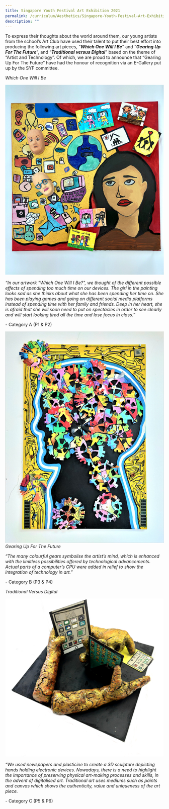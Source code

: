 ```yaml
---
title: Singapore Youth Festival Art Exhibition 2021
permalink: /curriculum/Aesthetics/Singapore-Youth-Festival-Art-Exhibition-2021/
description: ""
---
```

To express their thoughts about the world around them, our young artists from the school’s Art Club have used their talent to put their best effort into producing the following art pieces, “***Which One Will I Be***” and “***Gearing Up For The Future***”, and “***Traditional versus Digital***” based on the theme of “Artist and Technology”. Of which, we are proud to announce that “Gearing Up For The Future” have had the honour of recognition via an E-Gallery put up by the SYF committee.  
  

_Which One Will I Be_

![](/images/Cat%20A%20Pic.jpeg)

_“In our artwork "Which One Will I Be?", we thought of the different possible effects of spending too much time on our devices. The girl in the painting looks sad as she thinks about what she has been spending her time on. She has been playing games and going on different social media platforms instead of spending time with her family and friends. Deep in her heart, she is afraid that she will soon need to put on spectacles in order to see clearly and will start looking tired all the time and lose focus in class.”_

\- Category A (P1 & P2)

![](/images/Cat%20B%20Pic.jpeg)
_Gearing Up For The Future_

_“The many colourful gears symbolise the artist’s mind, which is enhanced with the limitless possibilities offered by technological advancements. Actual parts of a computer’s CPU were added in relief to show the integration of technology in art.”_

\- Category B (P3 & P4)

_Traditional Versus Digital_

![](/images/Cat%20C%20Pic.png)

_“We used newspapers and plasticine to create a 3D sculpture depicting hands holding electronic devices. Nowadays, there is a need to highlight the importance of preserving physical art-making processes and skills, in the advent of digitalised art. Traditional art uses mediums such as paints and canvas which shows the authenticity, value and uniqueness of the art piece._

\- Category C (P5 & P6)